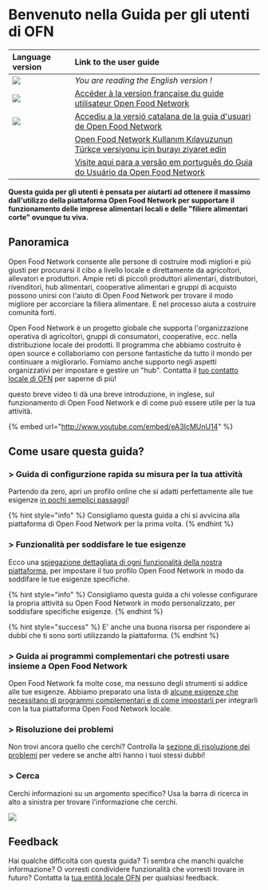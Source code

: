 # Benvenuto nella Guida per gli utenti di OFN

| Language version | Link to the user guide |
| :--- | :--- |
| ![](.gitbook/assets/capture-du-2019-09-26-00-38-19.png)  | _You are reading the English version !_ |
| ![](.gitbook/assets/capture-du-2019-09-26-00-38-01.png)  | [Accéder à la version française du guide utilisateur Open Food Network](https://ofn-user-guide.gitbook.io/guide-utilisateur-open-food-network/) |
| ![](.gitbook/assets/capture-du-2019-09-26-00-37-35.png)  | [Accediu a la versió catalana de la guia d'usuari de Open Food Network](https://guia.katuma.org/) |
|  | [Open Food Network Kullanım Kılavuzunun Türkçe versiyonu için burayı ziyaret edin](https://kilavuz.acikgida.com/) |
|  | [Visite aqui para a versão em português do Guia do Usuário da Open Food Network](https://guia.openfoodbrasil.com.br/) |

**Questa guida per gli utenti è pensata per aiutarti ad ottenere il massimo dall'utilizzo della piattaforma Open Food Network per supportare il funzionamento delle imprese alimentari locali e delle "filiere alimentari corte" ovunque tu viva.** 

## Panoramica

Open Food Network consente alle persone di costruire modi migliori e più giusti per procurarsi il cibo a livello locale e direttamente da agricoltori, allevatori e produttori. Ampie reti di piccoli produttori alimentari, distributori, rivenditori, hub alimentari, cooperative alimentari e gruppi di acquisto possono unirsi con l'aiuto di Open Food Network per trovare il modo migliore per accorciare la filiera alimentare. E nel processo aiuta a costruire comunità forti. 

Open Food Network è un progetto globale che supporta l'organizzazione operativa di agricoltori, gruppi di consumatori, cooperative, ecc. nella distribuzione locale dei prodotti. Il programma che abbiamo costruito è open source e collaboriamo con persone fantastiche da tutto il mondo per continuare a migliorarlo. Forniamo anche supporto negli aspetti organizzativi per impostare e gestire un "hub". Contatta il  [tuo contatto locale di OFN](local-ofn-organizations-and-contacts.md) per saperne di più!

questo breve video ti dà una breve introduzione, in inglese, sul funzionamento di Open Food Network e di come può essere utile per la tua attività. 

{% embed url="http://www.youtube.com/embed/eA3IcMUnU14" %}

## Come usare questa guida?

### &gt; Guida di configurzione rapida su misura per la tua attività

Partendo da zero, apri un profilo online che si adatti perfettamente alle tue esigenze [in pochi semplici passaggi](your-quick-start-on-ofn-given-who-you-are.md)! 

{% hint style="info" %}
Consigliamo questa guida a chi si avvicina alla piattaforma di Open Food Network per la prima volta. 
{% endhint %}

### &gt; Funzionalità per soddisfare le tue esigenze

Ecco una [spiegazione dettagliata di ogni funzionalità della nostra piattaforma](basic-features/), per impostare il tuo profilo Open Food Network in modo da soddifare le tue esigenze specifiche. 

{% hint style="info" %}
Consigliamo questa guida a chi volesse configurare la propria attività su Open Food Network in modo personalizzato, per soddisfare specifiche esigenze. 
{% endhint %}

{% hint style="success" %}
E' anche una buona risorsa per rispondere ai dubbi che ti sono sorti utilizzando la piattaforma. 
{% endhint %}

### _&gt;_ Guida ai programmi complementari che potresti usare insieme a Open Food Network

Open Food Network fa molte cose, ma nessuno degli strumenti si addice alle tue esigenze. Abbiamo preparato una lista di [alcune esigenze che necessitano di programmi complementari e di come impostarli ](complementary-tools-software/)per integrarli con la tua piattaforma Open Food Network locale.

### &gt; Risoluzione dei problemi

Non trovi ancora quello che cerchi? Controlla la [sezione di risoluzione dei problemi](trouble-shooting.md) per vedere se anche altri hanno i tuoi stessi dubbi!

### &gt; Cerca

Cerchi informazioni su un argomento specifico? Usa la barra di ricerca in alto a sinistra per trovare l'informazione che cerchi. 

![](.gitbook/assets/capture-du-2019-09-26-00-49-08.png)

## Feedback

Hai qualche difficoltà con questa guida? Ti sembra che manchi qualche informazione? O vorresti condividere funzionalità che vorresti trovare in futuro? Contatta la  [tua entità locale OFN](local-ofn-organizations-and-contacts.md) per qualsiasi feedback.

